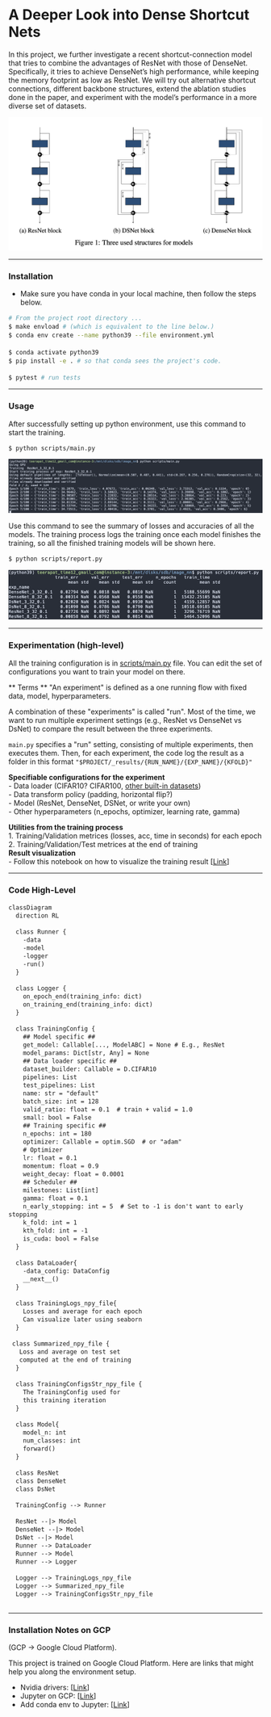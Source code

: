 # A Deeper Look into Dense Shortcut Nets

In this project, we further investigate a recent shortcut-connection model that
tries to combine the advantages of ResNet with those of DenseNet. Specifically, it
tries to achieve DenseNet’s high performance, while keeping the memory footprint
as low as ResNet. We will try out alternative shortcut connections, different
backbone structures, extend the ablation studies done in the paper, and experiment
with the model’s performance in a more diverse set of datasets.

![model structures](images/model_structures.png)

---

### Installation
- Make sure you have conda in your local machine, then follow the steps below.

```bash
# From the project root directory ...
$ make envload # (which is equivalent to the line below.)
$ conda env create --name python39 --file environment.yml

$ conda activate python39
$ pip install -e . # so that conda sees the project's code.

$ pytest # run tests
```

---

### Usage 

After successfully setting up python environment, use this command to start the training.

```bash
$ python scripts/main.py
```

![train sample](images/code_train_sample.png)

Use this command to see the summary of losses and accuracies of all the models. The training process logs the training once each model finishes the training, so all the finished training models will be shown here.

```bash
$ python scripts/report.py
```

![report sample](images/code_report_sample.png)

---
  
### Experimentation (high-level)

All the training configuration is in [scripts/main.py](./scripts/main.py) file. 
You can edit the set of configurations you want to train your model on there.

** Terms **
"An experiment" is defined as a one running flow with fixed data, model, hyperparameters.

A combination of these "experiments" is called "run". Most of the time, we want to run multiple experiment settings (e.g., ResNet vs DenseNet vs DsNet) to compare the result between the three experiments. 

`main.py` specifies a "run" setting, consisting of multiple experiments, then executes them. Then, for each experiment, the code log the result as a folder in this format  `"$PROJECT/_results/{RUN_NAME}/{EXP_NAME}/{KFOLD}"`   

**Specifiable configurations for the experiment**  
    - Data loader (CIFAR10? CIFAR100, [other built-in datasets](https://pytorch.org/vision/stable/datasets.html#built-in-datasets))  
    - Data transform policy (padding, horizontal flip?)  
    - Model (ResNet, DenseNet, DSNet, or write your own)  
    - Other hyperparameters (n_epochs, optimizer, learning rate, gamma)  
    
**Utilities from the training process**  
    1. Training/Validation metrices (losses, acc, time in seconds) for each epoch  
    2. Training/Validation/Test metrices at the end of training  
**Result visualization**  
    - Follow this notebook on how to visualize the training result [[Link](https://github.com/teerapat-ch/image_nn/blob/master/notebooks/Report%20Visualization%20-%20ResNet%20vs%20DsNet%20vs%20DenseNet.ipynb)]

---

### Code High-Level

```mermaid
classDiagram
  direction RL
  
  class Runner {
    -data
    -model
    -logger
    -run()
  }
  
  class Logger {
    on_epoch_end(training_info: dict)
    on_training_end(training_info: dict)
  }
  
  class TrainingConfig {
    ## Model specific ##
    get_model: Callable[..., ModelABC] = None # E.g., ResNet
    model_params: Dict[str, Any] = None
    ## Data loader specific ##
    dataset_builder: Callable = D.CIFAR10
    pipelines: List
    test_pipelines: List
    name: str = "default"
    batch_size: int = 128
    valid_ratio: float = 0.1  # train + valid = 1.0
    small: bool = False
    ## Training specific ##
    n_epochs: int = 180
    optimizer: Callable = optim.SGD  # or "adam"
    # Optimizer
    lr: float = 0.1
    momentum: float = 0.9
    weight_decay: float = 0.0001
    ## Scheduler ##
    milestones: List[int]
    gamma: float = 0.1
    n_early_stopping: int = 5  # Set to -1 is don't want to early stopping
    k_fold: int = 1
    kth_fold: int = -1
    is_cuda: bool = False
  }
  
  class DataLoader{
    -data_config: DataConfig
    __next__()
  }
  
  class TrainingLogs_npy_file{
    Losses and average for each epoch
    Can visualize later using seaborn
  }
  
 class Summarized_npy_file {
   Loss and average on test set 
   computed at the end of training
  }
  
  class TrainingConfigsStr_npy_file {
    The TrainingConfig used for
    this training iteration
  }
  
  class Model{
    model_n: int
    num_classes: int
    forward()
  }
  
  class ResNet
  class DenseNet
  class DsNet
  
  TrainingConfig --> Runner
  
  ResNet --|> Model
  DenseNet --|> Model
  DsNet --|> Model
  Runner --> DataLoader
  Runner --> Model
  Runner --> Logger
  
  Logger --> TrainingLogs_npy_file
  Logger --> Summarized_npy_file
  Logger --> TrainingConfigsStr_npy_file
  
  ```
  
---

### Installation Notes on GCP
(GCP -> Google Cloud Platform).  

This project is trained on Google Cloud Platform. Here are links that might help you along the environment setup.

- Nvidia drivers: [[Link](https://cloud.google.com/compute/docs/gpus/install-drivers-gpu)]  
- Jupyter on GCP: [[Link](https://towardsdatascience.com/running-jupyter-notebook-in-google-cloud-platform-in-15-min-61e16da34d52)]  
- Add conda env to Jupyter: [[Link](https://medium.com/@nrk25693/how-to-add-your-conda-environment-to-your-jupyter-notebook-in-just-4-steps-abeab8b8d084)]  


